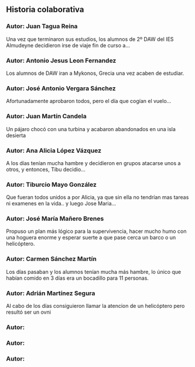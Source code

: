 ﻿## Historia colaborativa

### Autor: Juan Tagua Reina
Una vez que terminaron sus estudios, los alumnos de 2º DAW del IES Almudeyne decidieron irse de viaje fin de curso a...

### Autor: Antonio Jesus Leon Fernandez
Los alumnos de DAW iran a Mykonos, Grecia una vez acaben de estudiar. 

### Autor: José Antonio Vergara Sánchez
Afortunadamente aprobaron todos, pero el día que cogían el vuelo...

### Autor: Juan Martín Candela
Un pájaro chocó con una turbina y acabaron abandonados en una isla desierta

### Autor: Ana Alicia López Vázquez  
A los días tenían mucha hambre y decidieron en grupos atacarse unos a 
otros, y entonces, Tibu decidio...

### Autor: Tiburcio Mayo González
Que fueran todos unidos a por Alicia, ya que sin ella no tendrían mas tareas ni examenes en la vida.. y luego Jose Maria...

### Autor: José María Mañero Brenes
Propuso un plan más lógico para la supervivencia, hacer mucho humo con una hoguera enorme y esperar suerte a que pase cerca un barco o un helicóptero.

### Autor: Carmen Sánchez Martín
Los días pasaban y los alumnos tenían mucha más hambre, lo único que habían comido en 3 días era un bocadillo para 11 personas.

### Autor: Adrián Martínez Segura
Al cabo de los días consiguieron llamar la atencion de un helicóptero pero resultó ser un ovni

### Autor: 


### Autor: 


### Autor: 


